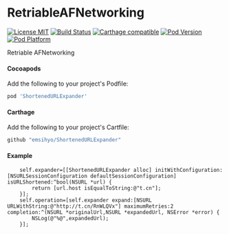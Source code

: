 # RetriableAFNetworking

[![License MIT](https://img.shields.io/badge/license-MIT-green.svg?style=flat)](https://raw.githubusercontent.com/emsihyo/ShortenedURLExpander/master/LICENSE)
[![Build Status](http://img.shields.io/travis/emsihyo/RetriableAFNetworking/master.svg?style=flat)](https://travis-ci.org/emsihyo/ShortenedURLExpander)
[![Carthage compatible](https://img.shields.io/badge/Carthage-compatible-4BC51D.svg?style=flat)](https://github.com/emsihyo/ShortenedURLExpander)
[![Pod Version](http://img.shields.io/cocoapods/v/ShortenedURLExpander.svg?style=flat)](http://cocoapods.org/pods/ShortenedURLExpander)
[![Pod Platform](http://img.shields.io/cocoapods/p/ShortenedURLExpander.svg?style=flat)](http://cocoapods.org/pods/ShortenedURLExpander)

Retriable AFNetworking

#### Cocoapods

Add the following to your project's Podfile:
```ruby
pod 'ShortenedURLExpander'
```

#### Carthage

Add the following to your project's Cartfile:
```ruby
github "emsihyo/ShortenedURLExpander"
```

#### Example

```objc
    self.expander=[[ShortenedURLExpander alloc] initWithConfiguration:[NSURLSessionConfiguration defaultSessionConfiguration] isURLShortened:^bool(NSURL *url) {
        return [url.host isEqualToString:@"t.cn"];
    }];
    self.operation=[self.expander expand:[NSURL URLWithString:@"http://t.cn/RnWLQVx"] maximumRetries:2 completion:^(NSURL *originalUrl,NSURL *expandedUrl, NSError *error) {
        NSLog(@"%@",expandedUrl);
    }];
```

